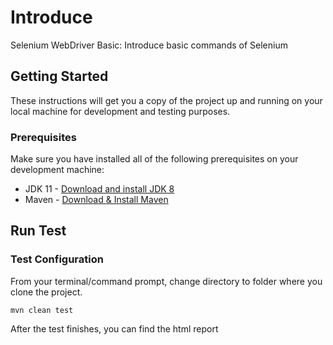 # Introduce
Selenium WebDriver Basic: Introduce basic commands of Selenium

## Getting Started
These instructions will get you a copy of the project up and running on your local machine for development and testing purposes.

### Prerequisites

Make sure you have installed all of the following prerequisites on your development machine:
* JDK 11 - [Download and install JDK 8](https://www.oracle.com/java/technologies/javase-jdk11-downloads.html)
* Maven - [Download & Install Maven](http://maven.apache.org/)

## Run Test

### Test Configuration
From your terminal/command prompt, change directory to folder where you clone the project. 
```
mvn clean test
```
After the test finishes, you can find the html report

